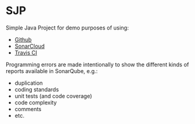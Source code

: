 # SJP

Simple Java Project for demo purposes of using:

- [Github](https://github.com/Expleo/SJP)
- [SonarCloud](https://sonarcloud.io/organizations/expleo)
- [Travis CI](https://travis-ci.org/github/Expleo/SJP)

Programming errors are made intentionally to show the different kinds of reports available in SonarQube, e.g.:

- duplication
- coding standards
- unit tests (and code coverage)
- code complexity
- comments
- etc.
